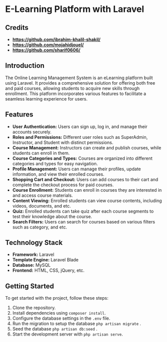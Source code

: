 # E-Learning Platform with Laravel

## Credits

- **https://github.com/ibrahim-khalil-shakil/**
- **https://github.com/mojahidjouel/**
- **https://github.com/sharif0606/**

## Introduction

The Online Learning Management System is an eLearning platform built using Laravel. It provides a comprehensive solution for offering both free and paid courses, allowing students to acquire new skills through enrollment. This platform incorporates various features to facilitate a seamless learning experience for users.

## Features

- **User Authentication:** Users can sign up, log in, and manage their accounts securely.
- **Roles and Permissions:** Different user roles such as SuperAdmin, Instructor, and Student with distinct permissions.
- **Course Management:** Instructors can create and publish courses, while students can enroll in them.
- **Course Categories and Types:** Courses are organized into different categories and types for easy navigation.
- **Profile Management:** Users can manage their profiles, update information, and view their enrolled courses.
- **Shopping Cart and Checkout:** Users can add courses to their cart and complete the checkout process for paid courses.
- **Course Enrollment:** Students can enroll in courses they are interested in and access course materials.
- **Content Viewing:** Enrolled students can view course contents, including videos, documents, and etc.
- **Quiz:** Enrolled students can take quiz after each course segments to test their knowledge about the course.
- **Search Filters:** Users can search for courses based on various filters such as category, and etc.

## Technology Stack

- **Framework:** Laravel
- **Template Engine:** Laravel Blade
- **Database:** MySQL
- **Frontend:** HTML, CSS, jQuery, etc.

## Getting Started

To get started with the project, follow these steps:

1. Clone the repository.
2. Install dependencies using `composer install`.
3. Configure the database settings in the `.env` file.
4. Run the migration to setup the database `php artisan migrate` .
5. Seed the  database `php artisan db:seed` .
6. Start the development server with `php artisan serve`.

<!-- ## Contributing

Contributions are welcome! Please follow the contribution guidelines outlined in [CONTRIBUTING.md](CONTRIBUTING.md).

## License

This project is licensed under the [MIT License](LICENSE). -->
